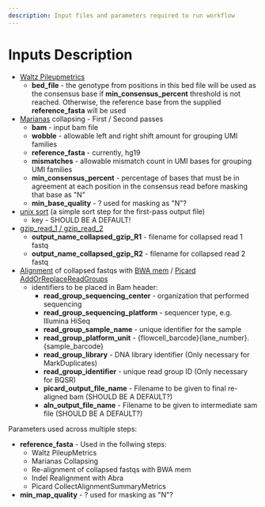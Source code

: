```yaml
---
description: Input files and parameters required to run workflow
---
```


# Inputs Description

* [Waltz Pileupmetrics](https://github.com/mskcc/cwl-commandlinetools/tree/master/waltz_pileupmatrices_3.1.1)
  * **bed\_file** - the genotype from positions in this bed file will be used as the consensus base if **min\_consensus\_percent** threshold is not reached. Otherwise, the reference base from the supplied **reference\_fasta** will be used
* [Marianas](https://github.com/mskcc/cwl-commandlinetools/tree/master/marianas_collapsing_first_pass_1.8.1) collapsing - First / Second passes
  * **bam** - input bam file
  * **wobble** - allowable left and right shift amount for grouping UMI families
  * **reference\_fasta** - currently, hg19
  * **mismatches** - allowable mismatch count in UMI bases for grouping UMI families
  * **min\_consensus\_percent** - percentage of bases that must be in agreement at each position in the consensus read before masking that base as "N"
  * **min\_base\_quality** - ? used for masking as "N"?
* [unix sort](https://github.com/mskcc/cwl-commandlinetools/tree/master/utilities_ubuntu_18.04) \(a simple sort step for the first-pass output file\)
  * key - SHOULD BE A DEFAULT!
* [gzip\_read\_1 / gzip\_read\_2](https://github.com/mskcc/cwl-commandlinetools/tree/master/utilities_ubuntu_18.04)
  * **output\_name\_collapsed\_gzip\_R1** - filename for collapsed read 1 fastq
  * **output\_name\_collapsed\_gzip\_R2** - filename for collapsed read 2 fastq
* [Alignment](https://github.com/msk-access/cwl_subworkflows) of collapsed fastqs with [BWA mem](https://github.com/mskcc/cwl-commandlinetools/tree/master/bwa_mem_0.7.5a) / [Picard AddOrReplaceReadGroups](https://github.com/mskcc/cwl-commandlinetools/tree/master/picard_add_or_replace_read_groups_1.96)
  * identifiers to be placed in Bam header:
    * **read\_group\_sequencing\_center** - organization that performed sequencing
    * **read\_group\_sequencing\_platform** - sequencer type, e.g. Illumina HiSeq
    * **read\_group\_sample\_name** - unique identifier for the sample 
    * **read\_group\_platform\_unit** - {flowcell\_barcode}{lane\_number}.{sample\_barcode}
    * **read\_group\_library** - DNA library identifier \(Only necessary for MarkDuplicates\)
    * **read\_group\_identifier** - unique read group ID \(Only necessary for BQSR\)
    * **picard\_output\_file\_name** - Filename to be given to final re-aligned bam \(SHOULD BE A DEFAULT?\)
    * **aln\_output\_file\_name** - Filename to be given to intermediate sam file \(SHOULD BE A DEFAULT?\)



Parameters used across multiple steps:

* **reference\_fasta** - Used in the follwing steps:
  * Waltz PileupMetrics
  * Marianas Collapsing
  * Re-alignment of collapsed fastqs with BWA mem
  * Indel Realignment with Abra
  * Picard CollectAlignmentSummaryMetrics
* **min\_map\_quality** - ? used for masking as "N"?



